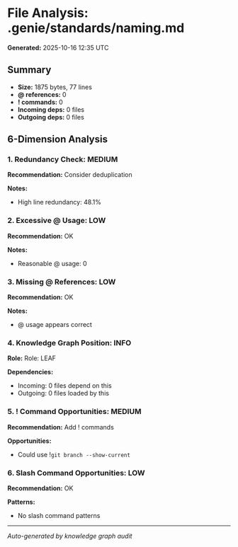 # File Analysis: .genie/standards/naming.md

**Generated:** 2025-10-16 12:35 UTC

## Summary

- **Size:** 1875 bytes, 77 lines
- **@ references:** 0
- **! commands:** 0
- **Incoming deps:** 0 files
- **Outgoing deps:** 0 files

## 6-Dimension Analysis

### 1. Redundancy Check: MEDIUM

**Recommendation:** Consider deduplication

**Notes:**
- High line redundancy: 48.1%

### 2. Excessive @ Usage: LOW

**Recommendation:** OK

**Notes:**
- Reasonable @ usage: 0

### 3. Missing @ References: LOW

**Recommendation:** OK

**Notes:**
- @ usage appears correct

### 4. Knowledge Graph Position: INFO

**Role:** Role: LEAF

**Dependencies:**
- Incoming: 0 files depend on this
- Outgoing: 0 files loaded by this

### 5. ! Command Opportunities: MEDIUM

**Recommendation:** Add ! commands

**Opportunities:**
- Could use !`git branch --show-current`

### 6. Slash Command Opportunities: LOW

**Recommendation:** OK

**Patterns:**
- No slash command patterns

---

*Auto-generated by knowledge graph audit*
